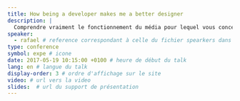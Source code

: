 ```yaml
---
title: How being a developer makes me a better designer
description: |
  Comprendre vraiment le fonctionnement du média pour lequel vous concevez vous aide à mieux savoir en quoi consiste votre travail, vous n'en devenez que meilleur. Le travail du Webdesigner  ne se résume pas à produire des images statiques, mais à concevoir des produits.
speaker:
  - rafael # reference correspondant à celle du fichier spearkers dans _data
type: conference
symbol: expe # icone
date: 2017-05-19 10:15:00 +0100 # heure de début du talk
lang: en # langue du talk
display-order: 3 # ordre d'affichage sur le site
video: # url vers la video
slides:  # url du support de présentation
---
```

